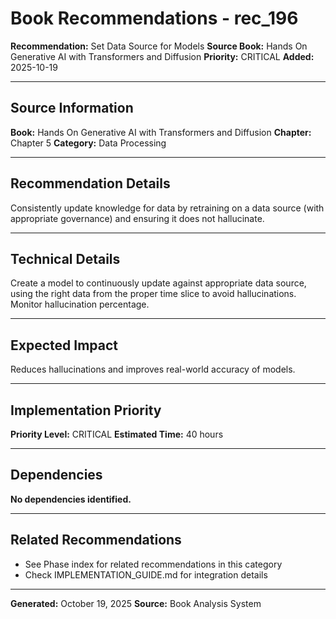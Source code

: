 # Book Recommendations - rec_196

**Recommendation:** Set Data Source for Models
**Source Book:** Hands On Generative AI with Transformers and Diffusion
**Priority:** CRITICAL
**Added:** 2025-10-19

---

## Source Information

**Book:** Hands On Generative AI with Transformers and Diffusion
**Chapter:** Chapter 5
**Category:** Data Processing

---

## Recommendation Details

Consistently update knowledge for data by retraining on a data source (with appropriate governance) and ensuring it does not hallucinate.

---

## Technical Details

Create a model to continuously update against appropriate data source, using the right data from the proper time slice to avoid hallucinations. Monitor hallucination percentage.

---

## Expected Impact

Reduces hallucinations and improves real-world accuracy of models.

---

## Implementation Priority

**Priority Level:** CRITICAL
**Estimated Time:** 40 hours

---

## Dependencies

**No dependencies identified.**

---

## Related Recommendations

- See Phase index for related recommendations in this category
- Check IMPLEMENTATION_GUIDE.md for integration details

---

**Generated:** October 19, 2025
**Source:** Book Analysis System
